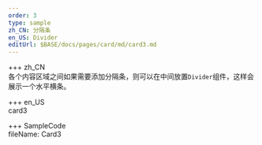 ```yaml
---   
order: 3  
type: sample  
zh_CN: 分隔条 
en_US: Divider
editUrl: $BASE/docs/pages/card/md/card3.md
---      
```


+++ zh_CN   
各个内容区域之间如果需要添加分隔条，则可以在中间放置<Code>Divider</Code>组件，这样会展示一个水平横条。

+++ en_US   
card3

+++ SampleCode  
fileName: Card3
